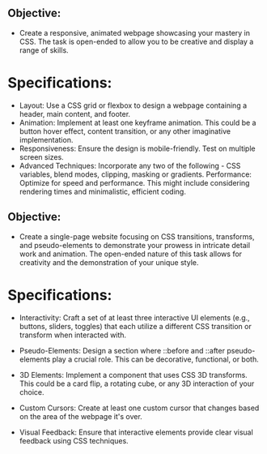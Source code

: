 ## Objective:
- Create a responsive, animated webpage showcasing your mastery in CSS. The task is open-ended to allow you to be creative and display a range of skills.
# Specifications:
* Layout: Use a CSS grid or flexbox to design a webpage containing a header, main content, and footer.
* Animation: Implement at least one keyframe animation. This could be a button hover effect, content transition, or any other imaginative implementation.
* Responsiveness: Ensure the design is mobile-friendly. Test on multiple screen sizes.
* Advanced Techniques: Incorporate any two of the following - CSS variables, blend modes, clipping, masking or gradients.
Performance: Optimize for speed and performance. This might include considering rendering times and minimalistic, efficient coding.


## Objective: 
- Create a single-page website focusing on CSS transitions, transforms, and pseudo-elements to demonstrate your prowess in intricate detail work and animation. The open-ended nature of this task allows for creativity and the demonstration of your unique style.

# Specifications:

* Interactivity: Craft a set of at least three interactive UI elements (e.g., buttons, sliders, toggles) that each utilize a different CSS transition or transform when interacted with.
* Pseudo-Elements: Design a section where ::before and ::after pseudo-elements play a crucial role. This can be decorative, functional, or both.


* 3D Elements: Implement a component that uses CSS 3D transforms. This could be a card flip, a rotating cube, or any 3D interaction of your choice.


* Custom Cursors: Create at least one custom cursor that changes based on the area of the webpage it's over.


* Visual Feedback: Ensure that interactive elements provide clear visual feedback using CSS techniques.

